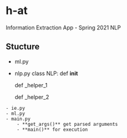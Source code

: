 # h-at
Information Extraction App - Spring 2021 NLP 

## Stucture
- ml.py
- nlp.py
class NLP:
	def __init__

	def _helper_1

	def _helper_2
```
- ie.py
- ml.py
- main.py
	- **get_args()** get parsed arguments
	- **main()** for execution
